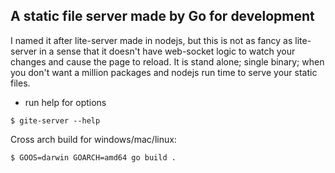 ## A static file server made by Go for development

I named it after lite-server made in nodejs, but this is not as fancy as lite-server in a sense that it doesn't have web-socket logic to watch your changes
and cause the page to reload. It is stand alone; single binary; when you don't want a million packages and nodejs run time to serve your static files.


- run help for options
```
$ gite-server --help  
```


Cross arch build for windows/mac/linux:
```
$ GOOS=darwin GOARCH=amd64 go build .
```

